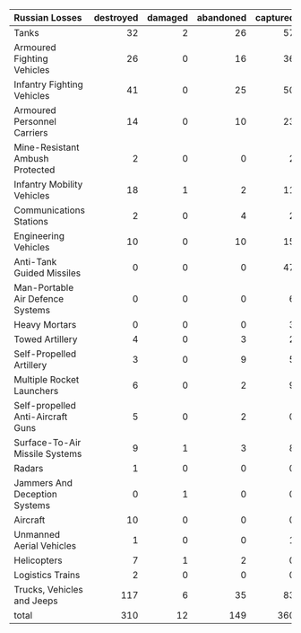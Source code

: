 | Russian Losses                    |   destroyed |   damaged |   abandoned |   captured |   total |
|:----------------------------------|------------:|----------:|------------:|-----------:|--------:|
| Tanks                             |          32 |         2 |          26 |         57 |     117 |
| Armoured Fighting Vehicles        |          26 |         0 |          16 |         36 |      78 |
| Infantry Fighting Vehicles        |          41 |         0 |          25 |         50 |     116 |
| Armoured Personnel Carriers       |          14 |         0 |          10 |         23 |      47 |
| Mine-Resistant Ambush Protected   |           2 |         0 |           0 |          2 |       4 |
| Infantry Mobility Vehicles        |          18 |         1 |           2 |         11 |      32 |
| Communications Stations           |           2 |         0 |           4 |          2 |       8 |
| Engineering Vehicles              |          10 |         0 |          10 |         15 |      35 |
| Anti-Tank Guided Missiles         |           0 |         0 |           0 |         47 |      47 |
| Man-Portable Air Defence Systems  |           0 |         0 |           0 |          6 |       6 |
| Heavy Mortars                     |           0 |         0 |           0 |          3 |       3 |
| Towed Artillery                   |           4 |         0 |           3 |          2 |       9 |
| Self-Propelled Artillery          |           3 |         0 |           9 |          5 |      17 |
| Multiple Rocket Launchers         |           6 |         0 |           2 |          9 |      17 |
| Self-propelled Anti-Aircraft Guns |           5 |         0 |           2 |          0 |       7 |
| Surface-To-Air Missile Systems    |           9 |         1 |           3 |          8 |      21 |
| Radars                            |           1 |         0 |           0 |          0 |       1 |
| Jammers And Deception Systems     |           0 |         1 |           0 |          0 |       1 |
| Aircraft                          |          10 |         0 |           0 |          0 |      10 |
| Unmanned Aerial Vehicles          |           1 |         0 |           0 |          1 |       2 |
| Helicopters                       |           7 |         1 |           2 |          0 |      10 |
| Logistics Trains                  |           2 |         0 |           0 |          0 |       2 |
| Trucks, Vehicles and Jeeps        |         117 |         6 |          35 |         83 |     241 |
| total                             |         310 |        12 |         149 |        360 |     831 |